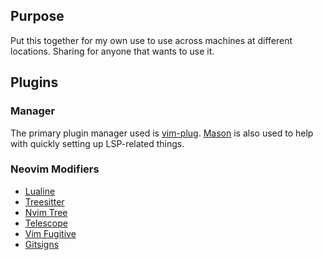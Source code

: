 ## Purpose ##

Put this together for my own use to use across machines at different locations. Sharing for anyone that wants to use it.

## Plugins ##

### Manager ###

The primary plugin manager used is [vim-plug](https://github.com/junegunn/vim-plug).
[Mason](https://github.com/williamboman/mason.nvim) is also used to help with quickly setting up LSP-related things.

### Neovim Modifiers ###

- [Lualine](https://github.com/nvim-lualine/lualine.nvim)
- [Treesitter](https://github.com/nvim-treesitter/nvim-treesitter)
- [Nvim Tree](https://github.com/nvim-tree/nvim-tree.lua)
- [Telescope](https://github.com/nvim-telescope/telescope.nvim)
- [Vim Fugitive](https://github.com/tpope/vim-fugitive)
- [Gitsigns](https://github.com/lewis6991/gitsigns.nvim)

